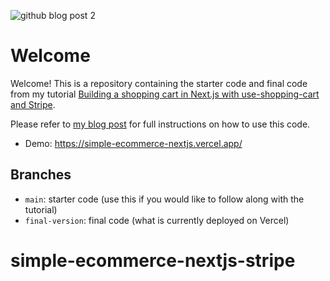 ![github blog post 2](https://user-images.githubusercontent.com/64803272/222930765-dae53a8e-9811-4829-8410-43dfa148ddf1.png)

# Welcome

Welcome! This is a repository containing the starter code and final code from my tutorial [Building a shopping cart in Next.js with use-shopping-cart and Stripe](https://codingwithlucy.hashnode.dev/build-a-shopping-cart-in-nextjs-with-use-shopping-cart-and-stripe).

Please refer to [my blog post](https://codingwithlucy.hashnode.dev/build-a-shopping-cart-in-nextjs-with-use-shopping-cart-and-stripe) for full instructions on how to use this code.

- Demo: https://simple-ecommerce-nextjs.vercel.app/

## Branches

- `main`: starter code (use this if you would like to follow along with the tutorial)
- `final-version`: final code (what is currently deployed on Vercel)
# simple-ecommerce-nextjs-stripe
